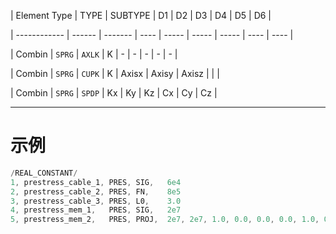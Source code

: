 | Element Type | TYPE   | SUBTYPE | D1   | D2    | D3    | D4    | D5   | D6   |

| ------------ | ------ | ------- | ---- | ----- | ----- | ----- | ---- | ---- |

| Combin       | `SPRG` | `AXLK`  | K    | -     | -     | -     | -    | -    |

| Combin       | `SPRG` | `CUPK`  | K    | Axisx | Axisy | Axisz |      |      |

| Combin       | `SPRG` | `SPDP`  | Kx   | Ky    | Kz    | Cx    | Cy   | Cz   |



---

# **示例**

```c
/REAL_CONSTANT/
1, prestress_cable_1, PRES, SIG,   6e4
2, prestress_cable_2, PRES, FN,    8e5
3, prestress_cable_3, PRES, L0,    3.0
4, prestress_mem_1,   PRES, SIG,   2e7
5, prestress_mem_2,   PRES, PROJ,  2e7, 2e7, 1.0, 0.0, 0.0, 0.0, 1.0, 0.0 
```